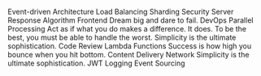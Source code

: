 Event-driven Architecture Load Balancing Sharding Security Server Response Algorithm Frontend Dream big and dare to fail. DevOps Parallel Processing Act as if what you do makes a difference. It does. To be the best, you must be able to handle the worst. Simplicity is the ultimate sophistication. Code Review Lambda Functions
Success is how high you bounce when you hit bottom. Content Delivery Network Simplicity is the ultimate sophistication. JWT Logging Event Sourcing
